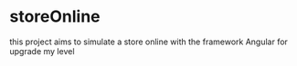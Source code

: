 # storeOnline
this project aims to simulate a store online with the framework Angular for upgrade my level
